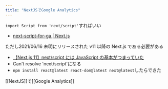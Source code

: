 ```yaml
---
title: "NextJSでGoogle Analytics"
---
```


`import Script from 'next/script'`すればいい
- [next-script-for-ga | Next.js](https://nextjs.org/docs/messages/next-script-for-ga)

ただし2021/06/16 未明にリリースされた v11 以降の Next.js である必要がある
- [【Next.js 11】next/script には JavaScript の基本がつまっていた](https://zenn.dev/aiji42/articles/9a6ab12ab5f6e6)
- Can't resolve 'next/script'になる
- `npm install react@latest react-dom@latest next@latest`したらできた

[[NextJS]]で[[Google Analytics]]
